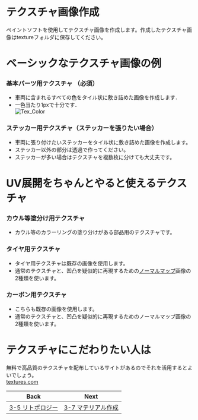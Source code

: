 # テクスチャ画像作成
ペイントソフトを使用してテクスチャ画像を作成します。作成したテクスチャ画像はtextureフォルダに保存してください。 
# ベーシックなテクスチャ画像の例
### 基本パーツ用テクスチャ （必須） 
- 車両に含まれるすべての色をタイル状に敷き詰めた画像を作成します．
- 一色当たり1pxで十分です．  
![Tex_Color](https://user-images.githubusercontent.com/81402033/138588051-909b42a6-5084-42fb-a7a7-e91d6112e98a.png)  
### ステッカー用テクスチャ（ステッカーを張りたい場合）
- 車両に張り付けたいステッカーをタイル状に敷き詰めた画像を作成します。  
- ステッカー以外の部分は透過で作ってください。  
- ステッカーが多い場合はテクスチャを複数枚に分けても大丈夫です。  

# UV展開をちゃんとやると使えるテクスチャ
### カウル等塗分け用テクスチャ
- カウル等のカラーリングの塗り分けがある部品用のテクスチャです。

### タイヤ用テクスチャ
- タイヤ用テクスチャは既存の画像を使用します。
- 通常のテクスチャと、凹凸を疑似的に再現するための[ノーマルマップ](https://docs.unity3d.com/ja/2019.4/Manual/StandardShaderMaterialParameterNormalMap.html)画像の2種類を使います。  

### カーボン用テクスチャ
- こちらも既存の画像を使用します。
- 通常のテクスチャと、凹凸を疑似的に再現するためのノーマルマップ画像の2種類を使います。

# テクスチャにこだわりたい人は
無料で高品質のテクスチャを配布しているサイトがあるのでそれを活用するとよいでしょう。  
[textures.com](https://www.textures.com/)  

| Back | Next |
|:---:|:---:|
| [3-5 リトポロジー](https://github.com/JSAE-ARCHIVES/MOD-Tutorial/blob/main/3%E7%AB%A0%203D%E3%83%A2%E3%83%87%E3%83%AB%E3%81%AE%E4%BD%9C%E6%88%90/3-5%20blender%E3%82%A2%E3%83%89%E3%82%AA%E3%83%B3%E3%82%92%E4%BD%BF%E7%94%A8%E3%81%97%E3%81%9F%E3%83%AA%E3%83%88%E3%83%9D%E3%83%AD%E3%82%B8%E3%83%BC.md) | [3-7 マテリアル作成](https://github.com/JSAE-ARCHIVES/MOD-Tutorial/blob/main/3%E7%AB%A0%203D%E3%83%A2%E3%83%87%E3%83%AB%E3%81%AE%E4%BD%9C%E6%88%90/3-7%20%E3%83%9E%E3%83%86%E3%83%AA%E3%82%A2%E3%83%AB%E4%BD%9C%E6%88%90.md) |
